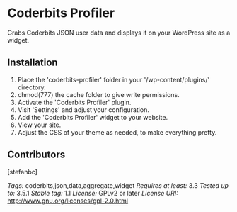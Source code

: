 Coderbits Profiler
==================

Grabs Coderbits JSON user data and displays it on your WordPress site as a widget.

Installation
-----------
1. Place the 'coderbits-profiler' folder in your '/wp-content/plugins/' directory.
2. chmod(777) the cache folder to give write permissions.
3. Activate the 'Coderbits Profiler' plugin.
4. Visit 'Settings' and adjust your configuration.
5. Add the 'Coderbits Profiler' widget to your website.
6. View your site.
7. Adjust the CSS of your theme as needed, to make everything pretty.

Contributors
---
[stefanbc]

_Tags:_ coderbits,json,data,aggregate,widget 
_Requires at least:_ 3.3
_Tested up to:_ 3.5.1
_Stable tag:_ 1.1
_License:_ GPLv2 or later
_License URI:_ http://www.gnu.org/licenses/gpl-2.0.html